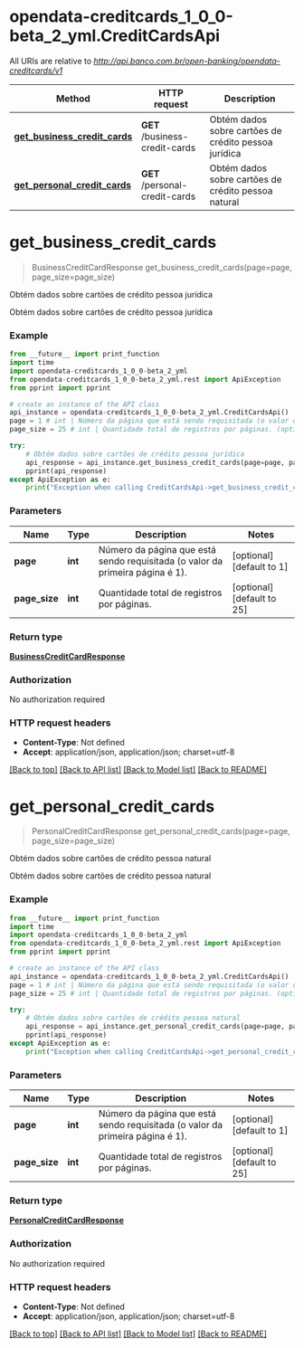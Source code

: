# opendata-creditcards_1_0_0-beta_2_yml.CreditCardsApi

All URIs are relative to *http://api.banco.com.br/open-banking/opendata-creditcards/v1*

Method | HTTP request | Description
------------- | ------------- | -------------
[**get_business_credit_cards**](CreditCardsApi.md#get_business_credit_cards) | **GET** /business-credit-cards | Obtém dados sobre cartões de crédito pessoa jurídica
[**get_personal_credit_cards**](CreditCardsApi.md#get_personal_credit_cards) | **GET** /personal-credit-cards | Obtém dados sobre cartões de crédito pessoa natural

# **get_business_credit_cards**
> BusinessCreditCardResponse get_business_credit_cards(page=page, page_size=page_size)

Obtém dados sobre cartões de crédito pessoa jurídica

Obtém dados sobre cartões de crédito pessoa jurídica

### Example
```python
from __future__ import print_function
import time
import opendata-creditcards_1_0_0-beta_2_yml
from opendata-creditcards_1_0_0-beta_2_yml.rest import ApiException
from pprint import pprint

# create an instance of the API class
api_instance = opendata-creditcards_1_0_0-beta_2_yml.CreditCardsApi()
page = 1 # int | Número da página que está sendo requisitada (o valor da primeira página é 1). (optional) (default to 1)
page_size = 25 # int | Quantidade total de registros por páginas. (optional) (default to 25)

try:
    # Obtém dados sobre cartões de crédito pessoa jurídica
    api_response = api_instance.get_business_credit_cards(page=page, page_size=page_size)
    pprint(api_response)
except ApiException as e:
    print("Exception when calling CreditCardsApi->get_business_credit_cards: %s\n" % e)
```

### Parameters

Name | Type | Description  | Notes
------------- | ------------- | ------------- | -------------
 **page** | **int**| Número da página que está sendo requisitada (o valor da primeira página é 1). | [optional] [default to 1]
 **page_size** | **int**| Quantidade total de registros por páginas. | [optional] [default to 25]

### Return type

[**BusinessCreditCardResponse**](BusinessCreditCardResponse.md)

### Authorization

No authorization required

### HTTP request headers

 - **Content-Type**: Not defined
 - **Accept**: application/json, application/json; charset=utf-8

[[Back to top]](#) [[Back to API list]](../README.md#documentation-for-api-endpoints) [[Back to Model list]](../README.md#documentation-for-models) [[Back to README]](../README.md)

# **get_personal_credit_cards**
> PersonalCreditCardResponse get_personal_credit_cards(page=page, page_size=page_size)

Obtém dados sobre cartões de crédito pessoa natural

Obtém dados sobre cartões de crédito pessoa natural

### Example
```python
from __future__ import print_function
import time
import opendata-creditcards_1_0_0-beta_2_yml
from opendata-creditcards_1_0_0-beta_2_yml.rest import ApiException
from pprint import pprint

# create an instance of the API class
api_instance = opendata-creditcards_1_0_0-beta_2_yml.CreditCardsApi()
page = 1 # int | Número da página que está sendo requisitada (o valor da primeira página é 1). (optional) (default to 1)
page_size = 25 # int | Quantidade total de registros por páginas. (optional) (default to 25)

try:
    # Obtém dados sobre cartões de crédito pessoa natural
    api_response = api_instance.get_personal_credit_cards(page=page, page_size=page_size)
    pprint(api_response)
except ApiException as e:
    print("Exception when calling CreditCardsApi->get_personal_credit_cards: %s\n" % e)
```

### Parameters

Name | Type | Description  | Notes
------------- | ------------- | ------------- | -------------
 **page** | **int**| Número da página que está sendo requisitada (o valor da primeira página é 1). | [optional] [default to 1]
 **page_size** | **int**| Quantidade total de registros por páginas. | [optional] [default to 25]

### Return type

[**PersonalCreditCardResponse**](PersonalCreditCardResponse.md)

### Authorization

No authorization required

### HTTP request headers

 - **Content-Type**: Not defined
 - **Accept**: application/json, application/json; charset=utf-8

[[Back to top]](#) [[Back to API list]](../README.md#documentation-for-api-endpoints) [[Back to Model list]](../README.md#documentation-for-models) [[Back to README]](../README.md)

